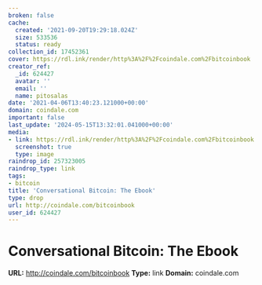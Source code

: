 ```yaml
---
broken: false
cache:
  created: '2021-09-20T19:29:18.024Z'
  size: 533536
  status: ready
collection_id: 17452361
cover: https://rdl.ink/render/http%3A%2F%2Fcoindale.com%2Fbitcoinbook
creator_ref:
  _id: 624427
  avatar: ''
  email: ''
  name: pitosalas
date: '2021-04-06T13:40:23.121000+00:00'
domain: coindale.com
important: false
last_update: '2024-05-15T13:32:01.041000+00:00'
media:
- link: https://rdl.ink/render/http%3A%2F%2Fcoindale.com%2Fbitcoinbook
  screenshot: true
  type: image
raindrop_id: 257323005
raindrop_type: link
tags:
- bitcoin
title: 'Conversational Bitcoin: The Ebook'
type: drop
url: http://coindale.com/bitcoinbook
user_id: 624427
---
```


# Conversational Bitcoin: The Ebook

**URL:** http://coindale.com/bitcoinbook
**Type:** link
**Domain:** coindale.com
